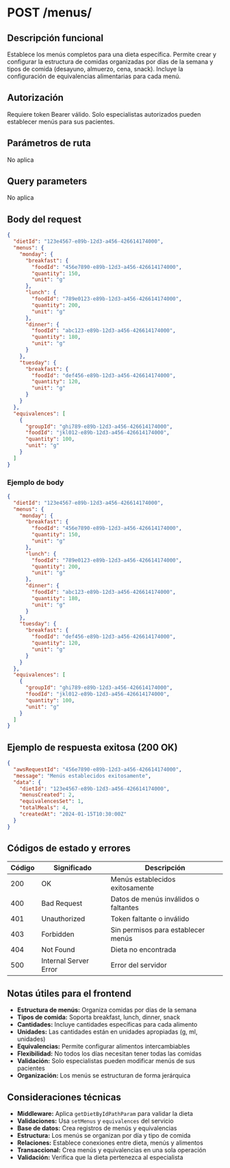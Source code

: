 # POST /menus/

## Descripción funcional

Establece los menús completos para una dieta específica. Permite crear y configurar la estructura de comidas organizadas por días de la semana y tipos de comida (desayuno, almuerzo, cena, snack). Incluye la configuración de equivalencias alimentarias para cada menú.

## Autorización

Requiere token Bearer válido. Solo especialistas autorizados pueden establecer menús para sus pacientes.

## Parámetros de ruta

No aplica

## Query parameters

No aplica

## Body del request

```json
{
  "dietId": "123e4567-e89b-12d3-a456-426614174000",
  "menus": {
    "monday": {
      "breakfast": {
        "foodId": "456e7890-e89b-12d3-a456-426614174000",
        "quantity": 150,
        "unit": "g"
      },
      "lunch": {
        "foodId": "789e0123-e89b-12d3-a456-426614174000",
        "quantity": 200,
        "unit": "g"
      },
      "dinner": {
        "foodId": "abc123-e89b-12d3-a456-426614174000",
        "quantity": 180,
        "unit": "g"
      }
    },
    "tuesday": {
      "breakfast": {
        "foodId": "def456-e89b-12d3-a456-426614174000",
        "quantity": 120,
        "unit": "g"
      }
    }
  },
  "equivalences": [
    {
      "groupId": "ghi789-e89b-12d3-a456-426614174000",
      "foodId": "jkl012-e89b-12d3-a456-426614174000",
      "quantity": 100,
      "unit": "g"
    }
  ]
}
```

### Ejemplo de body

```json
{
  "dietId": "123e4567-e89b-12d3-a456-426614174000",
  "menus": {
    "monday": {
      "breakfast": {
        "foodId": "456e7890-e89b-12d3-a456-426614174000",
        "quantity": 150,
        "unit": "g"
      },
      "lunch": {
        "foodId": "789e0123-e89b-12d3-a456-426614174000",
        "quantity": 200,
        "unit": "g"
      },
      "dinner": {
        "foodId": "abc123-e89b-12d3-a456-426614174000",
        "quantity": 180,
        "unit": "g"
      }
    },
    "tuesday": {
      "breakfast": {
        "foodId": "def456-e89b-12d3-a456-426614174000",
        "quantity": 120,
        "unit": "g"
      }
    }
  },
  "equivalences": [
    {
      "groupId": "ghi789-e89b-12d3-a456-426614174000",
      "foodId": "jkl012-e89b-12d3-a456-426614174000",
      "quantity": 100,
      "unit": "g"
    }
  ]
}
```

## Ejemplo de respuesta exitosa (200 OK)

```json
{
  "awsRequestId": "456e7890-e89b-12d3-a456-426614174000",
  "message": "Menús establecidos exitosamente",
  "data": {
    "dietId": "123e4567-e89b-12d3-a456-426614174000",
    "menusCreated": 2,
    "equivalencesSet": 1,
    "totalMeals": 4,
    "createdAt": "2024-01-15T10:30:00Z"
  }
}
```

## Códigos de estado y errores

| Código | Significado | Descripción |
|--------|-------------|-------------|
| 200 | OK | Menús establecidos exitosamente |
| 400 | Bad Request | Datos de menús inválidos o faltantes |
| 401 | Unauthorized | Token faltante o inválido |
| 403 | Forbidden | Sin permisos para establecer menús |
| 404 | Not Found | Dieta no encontrada |
| 500 | Internal Server Error | Error del servidor |

## Notas útiles para el frontend

- **Estructura de menús:** Organiza comidas por días de la semana
- **Tipos de comida:** Soporta breakfast, lunch, dinner, snack
- **Cantidades:** Incluye cantidades específicas para cada alimento
- **Unidades:** Las cantidades están en unidades apropiadas (g, ml, unidades)
- **Equivalencias:** Permite configurar alimentos intercambiables
- **Flexibilidad:** No todos los días necesitan tener todas las comidas
- **Validación:** Solo especialistas pueden modificar menús de sus pacientes
- **Organización:** Los menús se estructuran de forma jerárquica

## Consideraciones técnicas

- **Middleware:** Aplica `getDietByIdPathParam` para validar la dieta
- **Validaciones:** Usa `setMenus` y `equivalences` del servicio
- **Base de datos:** Crea registros de menús y equivalencias
- **Estructura:** Los menús se organizan por día y tipo de comida
- **Relaciones:** Establece conexiones entre dieta, menús y alimentos
- **Transaccional:** Crea menús y equivalencias en una sola operación
- **Validación:** Verifica que la dieta pertenezca al especialista
